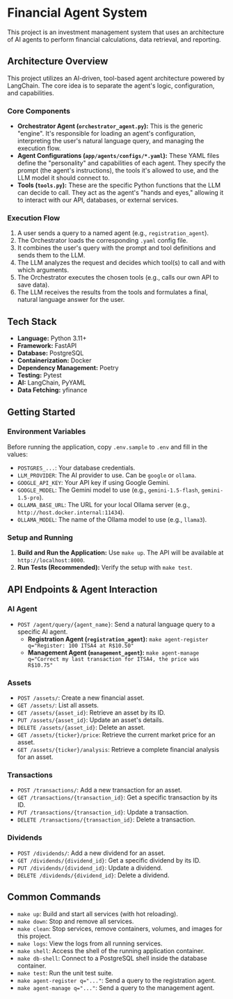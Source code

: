 # Financial Agent System

This project is an investment management system that uses an architecture of AI agents to perform financial calculations, data retrieval, and reporting.

## Architecture Overview
This project utilizes an AI-driven, tool-based agent architecture powered by LangChain. The core idea is to separate the agent's logic, configuration, and capabilities.

### Core Components
* **Orchestrator Agent (`orchestrator_agent.py`):** This is the generic "engine". It's responsible for loading an agent's configuration, interpreting the user's natural language query, and managing the execution flow.
* **Agent Configurations (`app/agents/configs/*.yaml`):** These YAML files define the "personality" and capabilities of each agent. They specify the prompt (the agent's instructions), the tools it's allowed to use, and the LLM model it should connect to.
* **Tools (`tools.py`):** These are the specific Python functions that the LLM can decide to call. They act as the agent's "hands and eyes," allowing it to interact with our API, databases, or external services.

### Execution Flow
1.  A user sends a query to a named agent (e.g., `registration_agent`).
2.  The Orchestrator loads the corresponding `.yaml` config file.
3.  It combines the user's query with the prompt and tool definitions and sends them to the LLM.
4.  The LLM analyzes the request and decides which tool(s) to call and with which arguments.
5.  The Orchestrator executes the chosen tools (e.g., calls our own API to save data).
6.  The LLM receives the results from the tools and formulates a final, natural language answer for the user.

## Tech Stack
- **Language:** Python 3.11+
- **Framework:** FastAPI
- **Database:** PostgreSQL
- **Containerization:** Docker
- **Dependency Management:** Poetry
- **Testing:** Pytest
- **AI:** LangChain, PyYAML
- **Data Fetching:** yfinance

## Getting Started

### Environment Variables
Before running the application, copy `.env.sample` to `.env` and fill in the values:
* `POSTGRES_...`: Your database credentials.
* `LLM_PROVIDER`: The AI provider to use. Can be `google` or `ollama`.
* `GOOGLE_API_KEY`: Your API key if using Google Gemini.
* `GOOGLE_MODEL`: The Gemini model to use (e.g., `gemini-1.5-flash`, `gemini-1.5-pro`).
* `OLLAMA_BASE_URL`: The URL for your local Ollama server (e.g., `http://host.docker.internal:11434`).
* `OLLAMA_MODEL`: The name of the Ollama model to use (e.g., `llama3`).

### Setup and Running
1.  **Build and Run the Application:** Use `make up`. The API will be available at `http://localhost:8000`.
2.  **Run Tests (Recommended):** Verify the setup with `make test`.

## API Endpoints & Agent Interaction

### AI Agent
* `POST /agent/query/{agent_name}`: Send a natural language query to a specific AI agent.
  * **Registration Agent (`registration_agent`):**
    `make agent-register q="Register: 100 ITSA4 at R$10.50"`
  * **Management Agent (`management_agent`):**
    `make agent-manage q="Correct my last transaction for ITSA4, the price was R$10.75"`

### Assets
* `POST /assets/`: Create a new financial asset.
* `GET /assets/`: List all assets.
* `GET /assets/{asset_id}`: Retrieve an asset by its ID.
* `PUT /assets/{asset_id}`: Update an asset's details.
* `DELETE /assets/{asset_id}`: Delete an asset.
* `GET /assets/{ticker}/price`: Retrieve the current market price for an asset.
* `GET /assets/{ticker}/analysis`: Retrieve a complete financial analysis for an asset.

### Transactions
* `POST /transactions/`: Add a new transaction for an asset.
* `GET /transactions/{transaction_id}`: Get a specific transaction by its ID.
* `PUT /transactions/{transaction_id}`: Update a transaction.
* `DELETE /transactions/{transaction_id}`: Delete a transaction.

### Dividends
* `POST /dividends/`: Add a new dividend for an asset.
* `GET /dividends/{dividend_id}`: Get a specific dividend by its ID.
* `PUT /dividends/{dividend_id}`: Update a dividend.
* `DELETE /dividends/{dividend_id}`: Delete a dividend.

## Common Commands
- `make up`: Build and start all services (with hot reloading).
- `make down`: Stop and remove all services.
- `make clean`: Stop services, remove containers, volumes, and images for this project.
- `make logs`: View the logs from all running services.
- `make shell`: Access the shell of the running application container.
- `make db-shell`: Connect to a PostgreSQL shell inside the database container.
- `make test`: Run the unit test suite.
- `make agent-register q="..."`: Send a query to the registration agent.
- `make agent-manage q="..."`: Send a query to the management agent.
